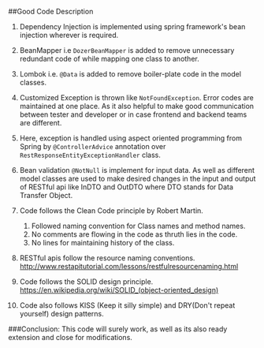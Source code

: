 ##Good Code Description

1. Dependency Injection is implemented using spring framework's bean injection wherever is required.

2. BeanMapper i.e `DozerBeanMapper` is added to remove unnecessary redundant code of while mapping one class to another.

3. Lombok i.e. `@Data` is added to remove boiler-plate code in the model classes.

4. Customized Exception is thrown like `NotFoundException`. Error codes are maintained at one place. As it also helpful to make good communication between tester and developer or in case frontend and backend teams are different.

5. Here, exception is handled using aspect oriented programming from Spring by `@ControllerAdvice` annotation over `RestResponseEntityExceptionHandler` class.

6. Bean validation `@NotNull` is implement for input data. As well as different model classes are used to make desired changes in the input and output of RESTful api like InDTO and OutDTO where DTO stands for Data Transfer Object.

7. Code follows the Clean Code principle by Robert Martin.
   1. Followed naming convention for Class names and method names.
   2. No comments are flowing in the code as thruth lies in the code.
   3. No lines for maintaining  history of the class.
   
8. RESTful apis follow the resource naming conventions. http://www.restapitutorial.com/lessons/restfulresourcenaming.html 

9. Code follows the SOLID design principle. https://en.wikipedia.org/wiki/SOLID_(object-oriented_design)
 
10. Code also follows KISS (Keep it silly simple) and DRY(Don't repeat yourself) design patterns. 

###Conclusion:
This code will surely work, as well as its also ready extension and close for modifications.